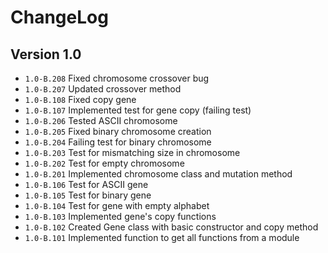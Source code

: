 # ChangeLog

## Version 1.0

- ``1.0-B.208`` Fixed chromosome crossover bug
- ``1.0-B.207`` Updated crossover method
- ``1.0-B.108`` Fixed copy gene
- ``1.0-B.107`` Implemented test for gene copy (failing test)
- ``1.0-B.206`` Tested ASCII chromosome
- ``1.0-B.205`` Fixed binary chromosome creation
- ``1.0-B.204`` Failing test for binary chromosome
- ``1.0-B.203`` Test for mismatching size in chromosome
- ``1.0-B.202`` Test for empty chromosome
- ``1.0-B.201`` Implemented chromosome class and mutation method
- ``1.0-B.106`` Test for ASCII gene
- ``1.0-B.105`` Test for binary gene
- ``1.0-B.104`` Test for gene with empty alphabet
- ``1.0-B.103`` Implemented gene's copy functions
- ``1.0-B.102`` Created Gene class with basic constructor and copy method
- ``1.0-B.101`` Implemented function to get all functions from a module